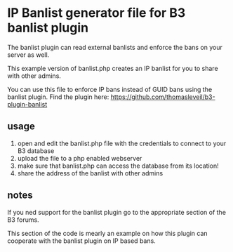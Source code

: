 # IP Banlist generator file for B3 banlist plugin

The banlist plugin can read external banlists and enforce the bans on your server as well.

This example version of banlist.php creates an IP banlist for you to share with other admins.

You can use this file to enforce IP bans instead of GUID bans  using the banlist plugin.
Find the plugin here: https://github.com/thomasleveil/b3-plugin-banlist

## usage

1. open and edit the banlist.php file with the credentials to connect to your B3 database
2. upload the file to a php enabled webserver
3. make sure that banlist.php can access the database from its location!
4. share the address of the banlist with other admins

## notes

If you ned support for the banlist plugin go to the appropriate section of the B3 forums.

This section of the code is mearly an example on how this plugin can cooperate with the banlist plugin on IP based bans. 
